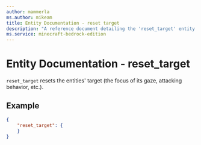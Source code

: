 ```yaml
---
author: mammerla
ms.author: mikeam
title: Entity Documentation - reset target
description: "A reference document detailing the 'reset_target' entity event"
ms.service: minecraft-bedrock-edition
---
```


# Entity Documentation - reset_target

`reset_target` resets the entities' target (the focus of its gaze, attacking behavior, etc.).

## Example

```json
{
    "reset_target": {
    }
}
```
